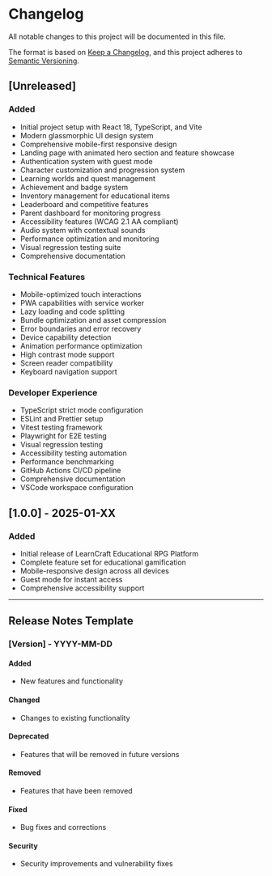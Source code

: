 # Changelog

All notable changes to this project will be documented in this file.

The format is based on [Keep a Changelog](https://keepachangelog.com/en/1.0.0/),
and this project adheres to [Semantic Versioning](https://semver.org/spec/v2.0.0.html).

## [Unreleased]

### Added
- Initial project setup with React 18, TypeScript, and Vite
- Modern glassmorphic UI design system
- Comprehensive mobile-first responsive design
- Landing page with animated hero section and feature showcase
- Authentication system with guest mode
- Character customization and progression system
- Learning worlds and quest management
- Achievement and badge system
- Inventory management for educational items
- Leaderboard and competitive features
- Parent dashboard for monitoring progress
- Accessibility features (WCAG 2.1 AA compliant)
- Audio system with contextual sounds
- Performance optimization and monitoring
- Visual regression testing suite
- Comprehensive documentation

### Technical Features
- Mobile-optimized touch interactions
- PWA capabilities with service worker
- Lazy loading and code splitting
- Bundle optimization and asset compression
- Error boundaries and error recovery
- Device capability detection
- Animation performance optimization
- High contrast mode support
- Screen reader compatibility
- Keyboard navigation support

### Developer Experience
- TypeScript strict mode configuration
- ESLint and Prettier setup
- Vitest testing framework
- Playwright for E2E testing
- Visual regression testing
- Accessibility testing automation
- Performance benchmarking
- GitHub Actions CI/CD pipeline
- Comprehensive documentation
- VSCode workspace configuration

## [1.0.0] - 2025-01-XX

### Added
- Initial release of LearnCraft Educational RPG Platform
- Complete feature set for educational gamification
- Mobile-responsive design across all devices
- Guest mode for instant access
- Comprehensive accessibility support

---

## Release Notes Template

### [Version] - YYYY-MM-DD

#### Added
- New features and functionality

#### Changed
- Changes to existing functionality

#### Deprecated
- Features that will be removed in future versions

#### Removed
- Features that have been removed

#### Fixed
- Bug fixes and corrections

#### Security
- Security improvements and vulnerability fixes